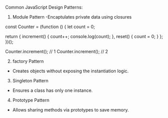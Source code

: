Common JavaScript Design Patterns:

1. Module Pattern
   -Encaptulates private data using closures

const Counter = (function () {
let count = 0;

return {
increment() {
count++;
console.log(count);
},
reset() {
count = 0;
}
};
})();

Counter.increment(); // 1
Counter.increment(); // 2

2. factory Pattern

- Creates objects without exposing the instantiation logic.

3.  Singleton Pattern

- Ensures a class has only one instance.

4.  Prototype Pattern

- Allows sharing methods via prototypes to save memory.
